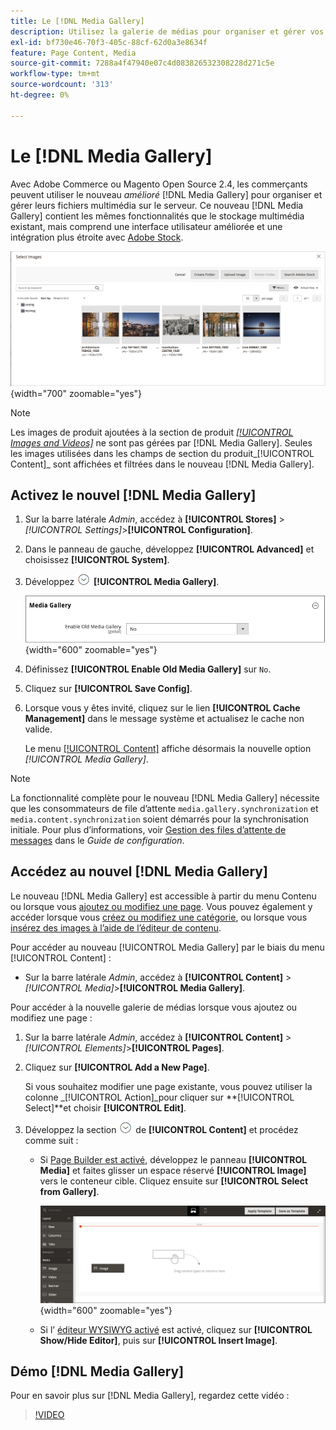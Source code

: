 ```yaml
---
title: Le [!DNL Media Gallery]
description: Utilisez la galerie de médias pour organiser et gérer vos fichiers multimédia sur le serveur.
exl-id: bf730e46-70f3-405c-88cf-62d0a3e8634f
feature: Page Content, Media
source-git-commit: 7288a4f47940e07c4d083826532308228d271c5e
workflow-type: tm+mt
source-wordcount: '313'
ht-degree: 0%

---
```


# Le [!DNL Media Gallery]

Avec Adobe Commerce ou Magento Open Source 2.4, les commerçants peuvent utiliser le nouveau _amélioré_ [!DNL Media Gallery] pour organiser et gérer leurs fichiers multimédia sur le serveur. Ce nouveau [!DNL Media Gallery] contient les mêmes fonctionnalités que le stockage multimédia existant, mais comprend une interface utilisateur améliorée et une intégration plus étroite avec [Adobe Stock][adobe-stock].

![Images affichées dans la grille de galerie multimédia](./assets/media-gallery-grid.png){width="700" zoomable="yes"}

>[!NOTE]
>
>Les images de produit ajoutées à la section de produit [_[!UICONTROL Images and Videos]_](../catalog/product-image.md#upload-an-image) ne sont pas gérées par [!DNL Media Gallery]. Seules les images utilisées dans les champs de section du produit_[!UICONTROL Content]_ sont affichées et filtrées dans le nouveau [!DNL Media Gallery].

## Activez le nouvel [!DNL Media Gallery]

1. Sur la barre latérale _Admin_, accédez à **[!UICONTROL Stores]** > _[!UICONTROL Settings]_>**[!UICONTROL Configuration]**.

1. Dans le panneau de gauche, développez **[!UICONTROL Advanced]** et choisissez **[!UICONTROL System]**.

1. Développez ![Sélecteur d’extension](../assets/icon-display-expand.png) **[!UICONTROL Media Gallery]**.

   ![Configuration avancée - [!DNL Media Gallery]](./assets/system-media-gallery.png){width="600" zoomable="yes"}

1. Définissez **[!UICONTROL Enable Old Media Gallery]** sur `No`.

1. Cliquez sur **[!UICONTROL Save Config]**.

1. Lorsque vous y êtes invité, cliquez sur le lien **[!UICONTROL Cache Management]** dans le message système et actualisez le cache non valide.

   Le menu [[!UICONTROL Content]](/help/content-design/content-menu.md) affiche désormais la nouvelle option _[!UICONTROL Media Gallery]_.

>[!NOTE]
>
>La fonctionnalité complète pour le nouveau [!DNL Media Gallery] nécessite que les consommateurs de file d’attente `media.gallery.synchronization` et `media.content.synchronization` soient démarrés pour la synchronisation initiale. Pour plus d’informations, voir [Gestion des files d’attente de messages](https://experienceleague.adobe.com/docs/commerce-operations/configuration-guide/message-queues/manage-message-queues.html) dans le _Guide de configuration_.

## Accédez au nouvel [!DNL Media Gallery]

Le nouveau [!DNL Media Gallery] est accessible à partir du menu Contenu ou lorsque vous [ajoutez ou modifiez une page](/help/content-design/page-add.md). Vous pouvez également y accéder lorsque vous [créez ou modifiez une catégorie](/help/catalog/category-create.md), ou lorsque vous [insérez des images à l’aide de l’éditeur de contenu](/help/content-design/editor-insert-image.md).

Pour accéder au nouveau [!UICONTROL Media Gallery] par le biais du menu [!UICONTROL Content] :

- Sur la barre latérale _Admin_, accédez à **[!UICONTROL Content]** > _[!UICONTROL Media]_>**[!UICONTROL Media Gallery]**.

Pour accéder à la nouvelle galerie de médias lorsque vous ajoutez ou modifiez une page :

1. Sur la barre latérale _Admin_, accédez à **[!UICONTROL Content]** > _[!UICONTROL Elements]_>**[!UICONTROL Pages]**.

1. Cliquez sur **[!UICONTROL Add a New Page]**.

   Si vous souhaitez modifier une page existante, vous pouvez utiliser la colonne _[!UICONTROL Action]_pour cliquer sur **[!UICONTROL Select]**et choisir **[!UICONTROL Edit]**.

1. Développez la section ![Sélecteur d’extension](../assets/icon-display-expand.png) de **[!UICONTROL Content]** et procédez comme suit :

   - Si [ Page Builder est activé](../page-builder/setup.md), développez le panneau **[!UICONTROL Media]** et faites glisser un espace réservé **[!UICONTROL Image]** vers le conteneur cible. Cliquez ensuite sur **[!UICONTROL Select from Gallery]**.

     ![Faire glisser l’image sur l’étape](./assets/pb-media-image-drag.png){width="600" zoomable="yes"}

   - Si l’ [ éditeur WYSIWYG activé](/help/content-design/editor.md) est activé, cliquez sur **[!UICONTROL Show/Hide Editor]**, puis sur **[!UICONTROL Insert Image]**.

## Démo [!DNL Media Gallery]

Pour en savoir plus sur [!DNL Media Gallery], regardez cette vidéo :

>[!VIDEO](https://video.tv.adobe.com/v/343785?quality=12&learn=on)

[adobe-stock]: https://stock.adobe.com

